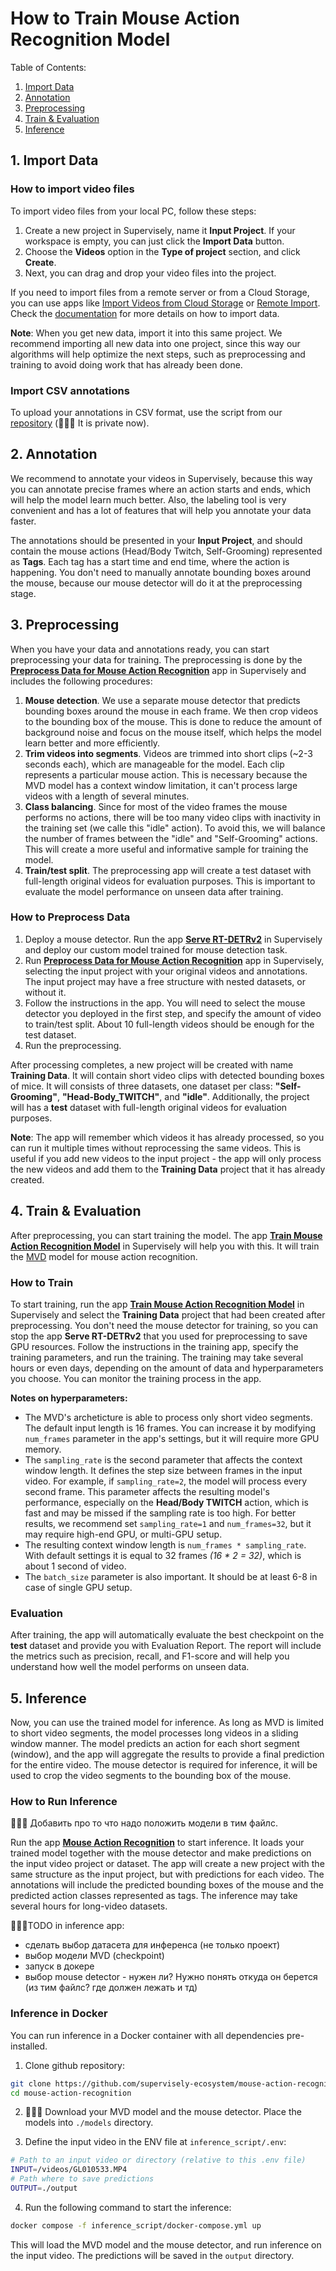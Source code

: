 # How to Train Mouse Action Recognition Model

Table of Contents:
1. [Import Data](#1-import-data)
2. [Annotation](#2-annotation)
3. [Preprocessing](#3-preprocessing)
4. [Train & Evaluation](#4-train--evaluation)
5. [Inference](#5-inference)

## 1. Import Data

### How to import video files

To import video files from your local PC, follow these steps:

1. Create a new project in Supervisely, name it **Input Project**. If your workspace is empty, you can just click the **Import Data** button.
2. Choose the **Videos** option in the **Type of project** section, and click **Create**.
3. Next, you can drag and drop your video files into the project.

If you need to import files from a remote server or from a Cloud Storage, you can use apps like [Import Videos from Cloud Storage](https://ecosystem.supervisely.com/apps/import-videos-from-cloud-storage) or [Remote Import](https://ecosystem.supervisely.com/apps/remote-import). Check the [documentation](https://docs.supervisely.com/getting-started/how-to-import) for more details on how to import data.

**Note**: When you get new data, import it into this same project. We recommend importing all new data into one project, since this way our algorithms will help optimize the next steps, such as preprocessing and training to avoid doing work that has already been done.

### Import CSV annotations

To upload your annotations in CSV format, use the script from our [repository](https://github.com/supervisely-ecosystem/mouse-tests) (🔴🔴🔴 It is private now).


## 2. Annotation

We recommend to annotate your videos in Supervisely, because this way you can annotate precise frames where an action starts and ends, which will help the model learn much better. Also, the labeling tool is very convenient and has a lot of features that will help you annotate your data faster.

The annotations should be presented in your **Input Project**, and should contain the mouse actions (Head/Body Twitch, Self-Grooming) represented as **Tags**. Each tag has a start time and end time, where the action is happening. You don't need to manually annotate bounding boxes around the mouse, because our mouse detector will do it at the preprocessing stage.

## 3. Preprocessing

When you have your data and annotations ready, you can start preprocessing your data for training. The preprocessing is done by the **[Preprocess Data for Mouse Action Recognition](https:...🔴🔴🔴)** app in Supervisely and includes the following procedures:

1. **Mouse detection**. We use a separate mouse detector that predicts bounding boxes around the mouse in each frame. We then crop videos to the bounding box of the mouse. This is done to reduce the amount of background noise and focus on the mouse itself, which helps the model learn better and more efficiently.
2. **Trim videos into segments**. Videos are trimmed into short clips (~2-3 seconds each), which are manageable for the model. Each clip represents a particular mouse action. This is necessary because the MVD model has a context window limitation, it can't process large videos with a length of several minutes.
3. **Class balancing**. Since for most of the video frames the mouse performs no actions, there will be too many video clips with inactivity in the training set (we calle this "idle" action). To avoid this, we will balance the number of frames between the "idle" and "Self-Grooming" actions. This will create a more useful and informative sample for training the model.
4. **Train/test split**. The preprocessing app will create a test dataset with full-length original videos for evaluation purposes. This is important to evaluate the model performance on unseen data after training.

### How to Preprocess Data

1. Deploy a mouse detector. Run the app **[Serve RT-DETRv2](https://ecosystem.supervisely.com/apps/rt-detrv2/supervisely_integration/serve)** in Supervisely and deploy our custom model trained for mouse detection task.
2. Run **[Preprocess Data for Mouse Action Recognition](https:...🔴🔴🔴)** app in Supervisely, selecting the input project with your original videos and annotations. The input project may have a free structure with nested datasets, or without it.
3. Follow the instructions in the app. You will need to select the mouse detector you deployed in the first step, and specify the amount of video to train/test split. About 10 full-length videos should be enough for the test dataset.
4. Run the preprocessing.

After processing completes, a new project will be created with name **Training Data**. It will contain short video clips with detected bounding boxes of mice. It will consists of three datasets, one dataset per class: **"Self-Grooming"**, **"Head-Body_TWITCH"**, and **"idle"**. Additionally, the project will has a **test** dataset with full-length original videos for evaluation purposes.

**Note**: The app will remember which videos it has already processed, so you can run it multiple times without reprocessing the same videos. This is useful if you add new videos to the input project - the app will only process the new videos and add them to the **Training Data** project that it has already created.


## 4. Train & Evaluation

After preprocessing, you can start training the model. The app **[Train Mouse Action Recognition Model](https:...🔴🔴🔴)** in Supervisely will help you with this. It will train the [MVD](https://github.com/ruiwang2021/mvd) model for mouse action recognition.

### How to Train

To start training, run the app **[Train Mouse Action Recognition Model](https:...🔴🔴🔴)** in Supervisely and select the **Training Data** project that had been created after preprocessing. You don't need the mouse detector for training, so you can stop the app **Serve RT-DETRv2** that you used for preprocessing to save GPU resources. Follow the instructions in the training app, specify the training parameters, and run the training. The training may take several hours or even days, depending on the amount of data and hyperparameters you choose. You can monitor the training process in the app.

**Notes on hyperparameters:**

- The MVD's archeticture is able to process only short video segments. The default input length is 16 frames. You can increase it by modifying `num_frames` parameter in the app's settings, but it will require more GPU memory.
- The `sampling_rate` is the second parameter that affects the context window length. It defines the step size between frames in the input video. For example, if `sampling_rate=2`, the model will process every second frame. This parameter affects the resulting model's performance, especially on the **Head/Body TWITCH** action, which is fast and may be missed if the sampling rate is too high. For better results, we recommend set `sampling_rate=1` and `num_frames=32`, but it may require high-end GPU, or multi-GPU setup.
- The resulting context window length is `num_frames * sampling_rate`. With default settings it is equal to 32 frames *(16 * 2 = 32)*, which is about 1 second of video.
- The `batch_size` parameter is also important. It should be at least 6-8 in case of single GPU setup.


### Evaluation

After training, the app will automatically evaluate the best checkpoint on the **test** dataset and provide you with Evaluation Report. The report will include the metrics such as precision, recall, and F1-score and will help you understand how well the model performs on unseen data.

## 5. Inference

Now, you can use the trained model for inference. As long as MVD is limited to short video segments, the model processes long videos in a sliding window manner. The model predicts an action for each short segment (window), and the app will aggregate the results to provide a final prediction for the entire video. The mouse detector is required for inference, it will be used to crop the video segments to the bounding box of the mouse.

### How to Run Inference

🔴🔴🔴 Добавить про то что надо положить модели в тим файлс.

Run the app **[Mouse Action Recognition](https:...🔴🔴🔴)** to start inference. It loads your trained model together with the mouse detector and make predictions on the input video project or dataset. The app will create a new project with the same structure as the input project, but with predictions for each video. The annotations will include the predicted bounding boxes of the mouse and the predicted action classes represented as tags. The inference may take several hours for long-video datasets.

🔴🔴🔴TODO in inference app:
- сделать выбор датасета для инференса (не только проект)
- выбор модели MVD (checkpoint)
- запуск в докере
- выбор mouse detector - нужен ли? Нужно понять откуда он берется (из тим файлс? где должен лежать и тд)

### Inference in Docker

You can run inference in a Docker container with all dependencies pre-installed.

1. Clone github repository:

```bash
git clone https://github.com/supervisely-ecosystem/mouse-action-recognition
cd mouse-action-recognition
```

2. 🔴🔴🔴 Download your MVD model and the mouse detector. Place the models into `./models` directory.

3. Define the input video in the ENV file at `inference_script/.env`:

```bash
# Path to an input video or directory (relative to this .env file)
INPUT=/videos/GL010533.MP4
# Path where to save predictions
OUTPUT=./output
```

4. Run the following command to start the inference:

```bash
docker compose -f inference_script/docker-compose.yml up
```

This will load the MVD model and the mouse detector, and run inference on the input video. The predictions will be saved in the `output` directory.
